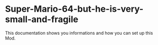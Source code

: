 # Super-Mario-64-but-he-is-very-small-and-fragile
This documentation shows you informations and how you can set up this Mod.

